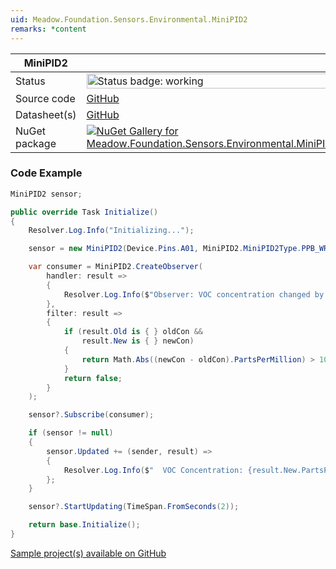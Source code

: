 ```yaml
---
uid: Meadow.Foundation.Sensors.Environmental.MiniPID2
remarks: *content
---
```


| MiniPID2 | |
|--------|--------|
| Status | <img src="https://img.shields.io/badge/Working-brightgreen" style="width: auto; height: -webkit-fill-available;" alt="Status badge: working" /> |
| Source code | [GitHub](https://github.com/WildernessLabs/Meadow.Foundation/tree/main/Source/Meadow.Foundation.Peripherals/Sensors.Environmental.MiniPID2) |
| Datasheet(s) | [GitHub](https://github.com/WildernessLabs/Meadow.Foundation/tree/main/Source/Meadow.Foundation.Peripherals/Sensors.Environmental.MiniPID2/Datasheet) |
| NuGet package | <a href="https://www.nuget.org/packages/Meadow.Foundation.Sensors.Environmental.MiniPID2/" target="_blank"><img src="https://img.shields.io/nuget/v/Meadow.Foundation.Sensors.Environmental.MiniPID2.svg?label=Meadow.Foundation.Sensors.Environmental.MiniPID2" alt="NuGet Gallery for Meadow.Foundation.Sensors.Environmental.MiniPID2" /></a> |
### Code Example

```csharp
MiniPID2 sensor;

public override Task Initialize()
{
    Resolver.Log.Info("Initializing...");

    sensor = new MiniPID2(Device.Pins.A01, MiniPID2.MiniPID2Type.PPB_WR);

    var consumer = MiniPID2.CreateObserver(
        handler: result =>
        {
            Resolver.Log.Info($"Observer: VOC concentration changed by threshold; new: {result.New.PartsPerBillion:N1}ppm");
        },
        filter: result =>
        {
            if (result.Old is { } oldCon &&
                result.New is { } newCon)
            {
                return Math.Abs((newCon - oldCon).PartsPerMillion) > 10;
            }
            return false;
        }
    );

    sensor?.Subscribe(consumer);

    if (sensor != null)
    {
        sensor.Updated += (sender, result) =>
        {
            Resolver.Log.Info($"  VOC Concentration: {result.New.PartsPerMillion:N1}ppm");
        };
    }

    sensor?.StartUpdating(TimeSpan.FromSeconds(2));

    return base.Initialize();
}

```

[Sample project(s) available on GitHub](https://github.com/WildernessLabs/Meadow.Foundation/tree/main/Source/Meadow.Foundation.Peripherals/Sensors.Environmental.MiniPID2/Samples/MiniPID2_Sample)

